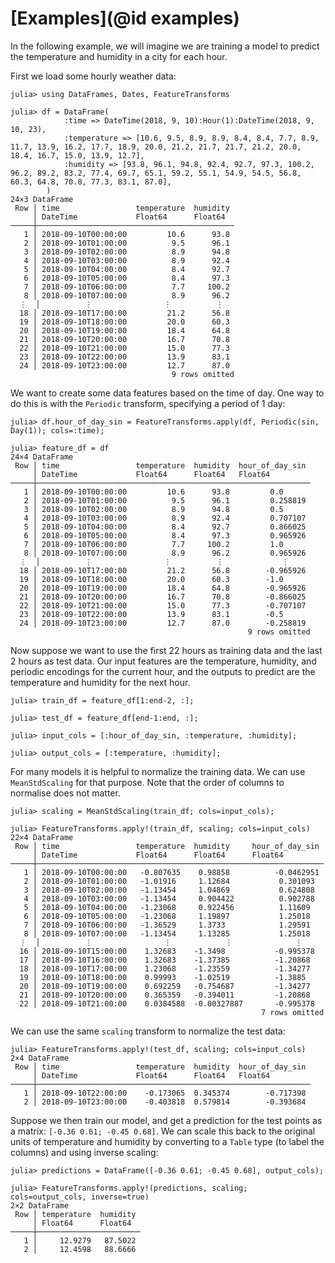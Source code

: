 # [Examples](@id examples)

In the following example, we will imagine we are training a model to predict the temperature and humidity in a city for each hour.

First we load some hourly weather data:

```jldoctest example
julia> using DataFrames, Dates, FeatureTransforms

julia> df = DataFrame(
            :time => DateTime(2018, 9, 10):Hour(1):DateTime(2018, 9, 10, 23),
            :temperature => [10.6, 9.5, 8.9, 8.9, 8.4, 8.4, 7.7, 8.9, 11.7, 13.9, 16.2, 17.7, 18.9, 20.0, 21.2, 21.7, 21.7, 21.2, 20.0, 18.4, 16.7, 15.0, 13.9, 12.7],
            :humidity => [93.8, 96.1, 94.8, 92.4, 92.7, 97.3, 100.2, 96.2, 89.2, 83.2, 77.4, 69.7, 65.1, 59.2, 55.1, 54.9, 54.5, 56.8, 60.3, 64.8, 70.8, 77.3, 83.1, 87.0],
        )
24×3 DataFrame
 Row │ time                 temperature  humidity
     │ DateTime             Float64      Float64
─────┼────────────────────────────────────────────
   1 │ 2018-09-10T00:00:00         10.6      93.8
   2 │ 2018-09-10T01:00:00          9.5      96.1
   3 │ 2018-09-10T02:00:00          8.9      94.8
   4 │ 2018-09-10T03:00:00          8.9      92.4
   5 │ 2018-09-10T04:00:00          8.4      92.7
   6 │ 2018-09-10T05:00:00          8.4      97.3
   7 │ 2018-09-10T06:00:00          7.7     100.2
   8 │ 2018-09-10T07:00:00          8.9      96.2
  ⋮  │          ⋮                ⋮          ⋮
  18 │ 2018-09-10T17:00:00         21.2      56.8
  19 │ 2018-09-10T18:00:00         20.0      60.3
  20 │ 2018-09-10T19:00:00         18.4      64.8
  21 │ 2018-09-10T20:00:00         16.7      70.8
  22 │ 2018-09-10T21:00:00         15.0      77.3
  23 │ 2018-09-10T22:00:00         13.9      83.1
  24 │ 2018-09-10T23:00:00         12.7      87.0
                                    9 rows omitted
```

We want to create some data features based on the time of day.
One way to do this is with the `Periodic` transform, specifying a period of 1 day:

```jldoctest example
julia> df.hour_of_day_sin = FeatureTransforms.apply(df, Periodic(sin, Day(1)); cols=:time);

julia> feature_df = df
24×4 DataFrame
 Row │ time                 temperature  humidity  hour_of_day_sin
     │ DateTime             Float64      Float64   Float64
─────┼─────────────────────────────────────────────────────────────
   1 │ 2018-09-10T00:00:00         10.6      93.8         0.0
   2 │ 2018-09-10T01:00:00          9.5      96.1         0.258819
   3 │ 2018-09-10T02:00:00          8.9      94.8         0.5
   4 │ 2018-09-10T03:00:00          8.9      92.4         0.707107
   5 │ 2018-09-10T04:00:00          8.4      92.7         0.866025
   6 │ 2018-09-10T05:00:00          8.4      97.3         0.965926
   7 │ 2018-09-10T06:00:00          7.7     100.2         1.0
   8 │ 2018-09-10T07:00:00          8.9      96.2         0.965926
  ⋮  │          ⋮                ⋮          ⋮             ⋮
  18 │ 2018-09-10T17:00:00         21.2      56.8        -0.965926
  19 │ 2018-09-10T18:00:00         20.0      60.3        -1.0
  20 │ 2018-09-10T19:00:00         18.4      64.8        -0.965926
  21 │ 2018-09-10T20:00:00         16.7      70.8        -0.866025
  22 │ 2018-09-10T21:00:00         15.0      77.3        -0.707107
  23 │ 2018-09-10T22:00:00         13.9      83.1        -0.5
  24 │ 2018-09-10T23:00:00         12.7      87.0        -0.258819
                                                     9 rows omitted
```

Now suppose we want to use the first 22 hours as training data and the last 2 hours as test data.
Our input features are the temperature, humidity, and periodic encodings for the current hour, and the outputs to predict are the temperature and humidity for the next hour. 

```jldoctest example
julia> train_df = feature_df[1:end-2, :];

julia> test_df = feature_df[end-1:end, :];

julia> input_cols = [:hour_of_day_sin, :temperature, :humidity];

julia> output_cols = [:temperature, :humidity];
```

For many models it is helpful to normalize the training data.
We can use `MeanStdScaling` for that purpose.
Note that the order of columns to normalise does not matter.

```jldoctest example
julia> scaling = MeanStdScaling(train_df; cols=input_cols);

julia> FeatureTransforms.apply!(train_df, scaling; cols=input_cols)
22×4 DataFrame
 Row │ time                 temperature  humidity     hour_of_day_sin
     │ DateTime             Float64      Float64      Float64
─────┼────────────────────────────────────────────────────────────────
   1 │ 2018-09-10T00:00:00   -0.807635    0.98858          -0.0462951
   2 │ 2018-09-10T01:00:00   -1.01916     1.12684           0.301093
   3 │ 2018-09-10T02:00:00   -1.13454     1.04869           0.624808
   4 │ 2018-09-10T03:00:00   -1.13454     0.904422          0.902788
   5 │ 2018-09-10T04:00:00   -1.23068     0.922456          1.11609
   6 │ 2018-09-10T05:00:00   -1.23068     1.19897           1.25018
   7 │ 2018-09-10T06:00:00   -1.36529     1.3733            1.29591
   8 │ 2018-09-10T07:00:00   -1.13454     1.13285           1.25018
  ⋮  │          ⋮                ⋮            ⋮              ⋮
  16 │ 2018-09-10T15:00:00    1.32683    -1.3498           -0.995378
  17 │ 2018-09-10T16:00:00    1.32683    -1.37385          -1.20868
  18 │ 2018-09-10T17:00:00    1.23068    -1.23559          -1.34277
  19 │ 2018-09-10T18:00:00    0.99993    -1.02519          -1.3885
  20 │ 2018-09-10T19:00:00    0.692259   -0.754687         -1.34277
  21 │ 2018-09-10T20:00:00    0.365359   -0.394011         -1.20868
  22 │ 2018-09-10T21:00:00    0.0384588  -0.00327887       -0.995378
                                                        7 rows omitted
```

We can use the same `scaling` transform to normalize the test data:

```jldoctest example
julia> FeatureTransforms.apply!(test_df, scaling; cols=input_cols)
2×4 DataFrame
 Row │ time                 temperature  humidity  hour_of_day_sin 
     │ DateTime             Float64      Float64   Float64         
─────┼─────────────────────────────────────────────────────────────
   1 │ 2018-09-10T22:00:00    -0.173065  0.345374        -0.717398
   2 │ 2018-09-10T23:00:00    -0.403818  0.579814        -0.393684
```

Suppose we then train our model, and get a prediction for the test points as a matrix: `[-0.36 0.61; -0.45 0.68]`.
We can scale this back to the original units of temperature and humidity by converting to a `Table` type (to label the columns) and using inverse scaling:

```jldoctest example
julia> predictions = DataFrame([-0.36 0.61; -0.45 0.68], output_cols);

julia> FeatureTransforms.apply!(predictions, scaling; cols=output_cols, inverse=true)
2×2 DataFrame
 Row │ temperature  humidity 
     │ Float64      Float64  
─────┼───────────────────────
   1 │     12.9279   87.5022
   2 │     12.4598   88.6666
```
